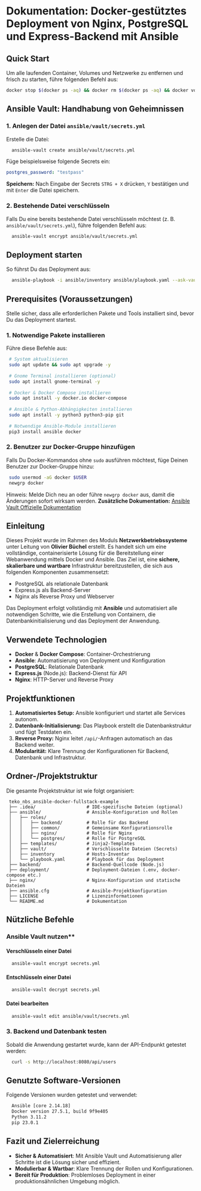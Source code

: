 # **Dokumentation: Docker-gestütztes Deployment von Nginx, PostgreSQL und Express-Backend mit Ansible**
## **Quick Start**
Um alle laufenden Container, Volumes und Netzwerke zu entfernen und frisch zu starten, führe folgenden Befehl aus:
``` bash
docker stop $(docker ps -aq) && docker rm $(docker ps -aq) && docker volume prune -f && docker network prune -f
```
## **Ansible Vault: Handhabung von Geheimnissen**
### **1. Anlegen der Datei `ansible/vault/secrets.yml`**
Erstelle die Datei:
``` bash
  ansible-vault create ansible/vault/secrets.yml
```
Füge beispielsweise folgende Secrets ein:
``` yaml
postgres_password: "testpass"
```
**Speichern:** Nach Eingabe der Secrets `STRG + X` drücken, `Y` bestätigen und mit `Enter` die Datei speichern.
### **2. Bestehende Datei verschlüsseln**
Falls Du eine bereits bestehende Datei verschlüsseln möchtest (z. B. `ansible/vault/secrets.yml`), führe folgenden Befehl aus:
``` bash
  ansible-vault encrypt ansible/vault/secrets.yml
```
## **Deployment starten**
So führst Du das Deployment aus:
``` bash
  ansible-playbook -i ansible/inventory ansible/playbook.yaml --ask-vault-pass --ask-become-pass
```
## **Prerequisites (Voraussetzungen)**
Stelle sicher, dass alle erforderlichen Pakete und Tools installiert sind, bevor Du das Deployment startest.
### **1. Notwendige Pakete installieren**
Führe diese Befehle aus:
``` bash
 # System aktualisieren
 sudo apt update && sudo apt upgrade -y
 
 # Gnome Terminal installieren (optional)
 sudo apt install gnome-terminal -y
 
 # Docker & Docker Compose installieren
 sudo apt install -y docker.io docker-compose
 
 # Ansible & Python-Abhängigkeiten installieren
 sudo apt install -y python3 python3-pip git
 
 # Notwendige Ansible-Module installieren
 pip3 install ansible docker
```
### **2. Benutzer zur Docker-Gruppe hinzufügen**
Falls Du Docker-Kommandos ohne `sudo` ausführen möchtest, füge Deinen Benutzer zur Docker-Gruppe hinzu:
``` bash
 sudo usermod -aG docker $USER
 newgrp docker
```
Hinweis: Melde Dich neu an oder führe `newgrp docker` aus, damit die Änderungen sofort wirksam werden.
**Zusätzliche Dokumentation:**
[Ansible Vault Offizielle Dokumentation](https://docs.ansible.com/ansible/2.8/user_guide/vault.html)
## **Einleitung**
Dieses Projekt wurde im Rahmen des Moduls **Netzwerkbetriebssysteme** unter Leitung von **Olivier Büchel** erstellt. Es handelt sich um eine vollständige, containerisierte Lösung für die Bereitstellung einer Webanwendung mittels Docker und Ansible.
Das Ziel ist, eine **sichere, skalierbare und wartbare** Infrastruktur bereitzustellen, die sich aus folgenden Komponenten zusammensetzt:
- PostgreSQL als relationale Datenbank
- Express.js als Backend-Server
- Nginx als Reverse Proxy und Webserver

Das Deployment erfolgt vollständig mit **Ansible** und automatisiert alle notwendigen Schritte, wie die Erstellung von Containern, die Datenbankinitialisierung und das Deployment der Anwendung.
## **Verwendete Technologien**
- **Docker** & **Docker Compose**: Container-Orchestrierung
- **Ansible**: Automatisierung von Deployment und Konfiguration
- **PostgreSQL**: Relationale Datenbank
- **Express.js** (Node.js): Backend-Dienst für API
- **Nginx**: HTTP-Server und Reverse Proxy

## **Projektfunktionen**
1. **Automatisiertes Setup:**
   Ansible konfiguriert und startet alle Services autonom.
2. **Datenbank-Initialisierung:**
   Das Playbook erstellt die Datenbankstruktur und fügt Testdaten ein.
3. **Reverse Proxy:**
   Nginx leitet `/api/`-Anfragen automatisch an das Backend weiter.
4. **Modularität:**
   Klare Trennung der Konfigurationen für Backend, Datenbank und Infrastruktur.

## **Ordner-/Projektstruktur**
Die gesamte Projektstruktur ist wie folgt organisiert:
``` plaintext
 teko_nbs_ansible-docker-fullstack-example
 ├── .idea/                   # IDE-spezifische Dateien (optional)
 ├── ansible/                 # Ansible-Konfiguration und Rollen
 │   ├── roles/
 │   │   ├── backend/         # Rolle für das Backend
 │   │   ├── common/          # Gemeinsame Konfigurationsrolle
 │   │   ├── nginx/           # Rolle für Nginx
 │   │   └── postgres/        # Rolle für PostgreSQL
 │   ├── templates/           # Jinja2-Templates
 │   ├── vault/               # Verschlüsselte Dateien (Secrets)
 │   ├── inventory            # Hosts-Inventar
 │   └── playbook.yaml        # Playbook für das Deployment
 ├── backend/                 # Backend-Quellcode (Node.js)
 ├── deployment/              # Deployment-Dateien (.env, docker-compose etc.)
 ├── nginx/                   # Nginx-Konfiguration und statische Dateien
 ├── ansible.cfg              # Ansible-Projektkonfiguration
 ├── LICENSE                  # Lizenzinformationen
 └── README.md                # Dokumentation
```
## Nützliche Befehle
### Ansible Vault nutzen**
#### Verschlüsseln einer Datei
``` bash
  ansible-vault encrypt secrets.yml
```
#### Entschlüsseln einer Datei
``` bash
  ansible-vault decrypt secrets.yml
```
#### Datei bearbeiten
``` bash
  ansible-vault edit ansible/vault/secrets.yml
```
### **3. Backend und Datenbank testen**
Sobald die Anwendung gestartet wurde, kann der API-Endpunkt getestet werden:
``` bash
  curl -s http://localhost:8080/api/users
```
## **Genutzte Software-Versionen**
Folgende Versionen wurden getestet und verwendet:
``` bash
  Ansible [core 2.14.18]
  Docker version 27.5.1, build 9f9e405
  Python 3.11.2
  pip 23.0.1
```
## **Fazit und Zielerreichung**
- **Sicher & Automatisiert**: Mit Ansible Vault und Automatisierung aller Schritte ist die Lösung sicher und effizient.
- **Modulierbar & Wartbar**: Klare Trennung der Rollen und Konfigurationen.
- **Bereit für Produktion**: Problemloses Deployment in einer produktionsähnlichen Umgebung möglich.

